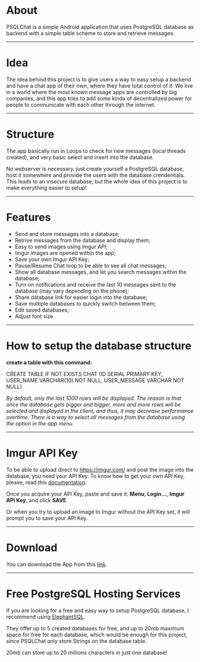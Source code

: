 # About

PSQLChat is a simple Android application that uses PostgreSQL database as backend with a simple table scheme to store and retrieve messages.

---

# Idea

The idea behind this project is to give users a way to easy setup a backend and have a chat app of their own, where they have total control of it. We live in a world where the most known message apps are controlled by big companies, and this app tries to add some kinda of decentralized power for people to communicate with each other through the internet.

---

# Structure

The app basically run in Loops to check for new messages  (local threads created), and very basic select and insert into the database.

No webserver is necessary, just create yourself a PostgreSQL database, host it somewhere and provide the users with the database crendentials. This leads to an insecure database, but the whole idea of this project is to make everything easier to setup!

---

# Features

- Send and store messages into a database;
- Retrive messages from the database and display them;
- Easy to send images using Imgur API;
- Imgur images are opened within the app;
- Save your own Imgur API Key;
- Pause/Resume Chat loop to be able to see all chat messages;
- Show all database messages, and let you search messages within the database;
- Turn on notifications and receive the last 10 messages sent to the database (may vary depending on the phone);
- Share database link for easier login into the database;
- Save multiple databases to quickly switch between them;
- Edit saved databases;
- Adjust font size.

---

# How to setup the database structure

**create a table with this command:**

CREATE TABLE IF NOT EXISTS CHAT (ID SERIAL PRIMARY KEY, USER_NAME VARCHAR(10) NOT NULL, USER_MESSAGE VARCHAR NOT NULL)

*By default, only the last 1000 rows will be displayed. The reason is that once the database gets bigger and bigger, more and more rows will be selected and displayed in the client, and thus, it may decrease performance overtime. There is a way to select all messages from the database using the option in the app menu.*

---

# Imgur API Key

To be able to upload direct to https://imgur.com/ and post the image into the database, you need your API Key. To know how to get your own API Key, please, read this [documentation](https://apidocs.imgur.com/).

Once you acquire your API Key, paste and save it: **Menu**, **Login...**, **Imgur API Key**, and click **SAVE**.

Or when you try to upload an image to Imgur without the API Key set, it will prompt you to save your API Key.

---

# Download

You can download the App from this [link](https://github.com/ils94/PSQLChat/releases/download/release/PSQLChat.apk).

---

# Free PostgreSQL Hosting Services

If you are looking for a free and easy way to setup PostgreSQL database, I recommend using [ElephantSQL](https://customer.elephantsql.com/login).

They offer up to 5 created databases for free, and up to 20mb maximum space for free for each database, which would be enough for this project, since PSQLChat only store Strings on the database table.

20mb can store up to 20 millions characters in just one database!
